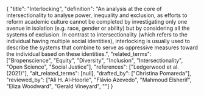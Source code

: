 {
    "title": "Interlocking",
    "definition": "An analysis at the core of intersectionality to analyse power, inequality and exclusion, as efforts to reform academic culture cannot be completed by investigating only one avenue in isolation (e.g. race, gender or ability) but by considering all the systems of exclusion. In contrast to intersectionality (which refers to the individual having multiple social identities), interlocking is usually used to describe the systems that combine to serve as oppressive measures toward the individual based on these identities.",
    "related_terms": ["Bropenscience", "Equity", "Diversity", "Inclusion", "Intersectionality", "Open Science", "Social Justice"],
    "references": ["Ledgerwood et al. (2021)"],
    "alt_related_terms": [null],
    "drafted_by": ["Christina Pomareda"],
    "reviewed_by": ["Ali H. Al-Hoorie", "Flávio Azevedo", "Mahmoud Elsherif", "Eliza Woodward", "Gerald Vineyard", ""]
  }
